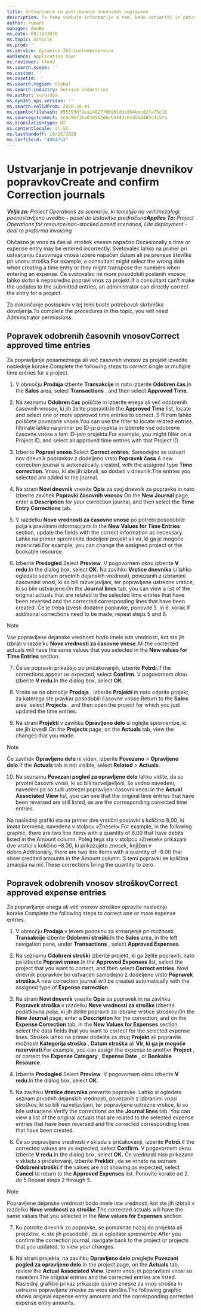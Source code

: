 ```yaml
---
title: Ustvarjanje in potrjevanje dnevnikov popravkov
description: Ta tema vsebuje informacije o tem, kako ustvariti in potrditi dnevnik popravkov.
author: rumant
manager: AnnBe
ms.date: 09/18/2020
ms.topic: article
ms.prod: ''
ms.service: dynamics-365-customerservice
audience: Application User
ms.reviewer: kfend
ms.search.scope: ''
ms.custom: ''
ms.assetid: ''
ms.search.region: Global
ms.search.industry: Service industries
ms.author: suvaidya
ms.dyn365.ops.version: ''
ms.search.validFrom: 2020-10-01
ms.openlocfilehash: 855593df1ea14827f06961dda5b4becd2fa75c18
ms.sourcegitcommit: 5c4c9bf3ba018562d6cb3443c01d550489c415fa
ms.translationtype: HT
ms.contentlocale: sl-SI
ms.lasthandoff: 10/16/2020
ms.locfileid: "4084753"
---
```

# <a name="create-and-confirm-correction-journals"></a><span data-ttu-id="1ec09-103">Ustvarjanje in potrjevanje dnevnikov popravkov</span><span class="sxs-lookup"><span data-stu-id="1ec09-103">Create and confirm Correction journals</span></span>

<span data-ttu-id="1ec09-104">_**Velja za:** Project Operations za scenarije, ki temeljijo na virih/nezalogi, poenostavljeno uvedbo – posel do izstavitve predračuna_</span><span class="sxs-lookup"><span data-stu-id="1ec09-104">_**Applies To:** Project Operations for resource/non-stocked based scenarios, Lite deployment - deal to proforma invoicing_</span></span>

<span data-ttu-id="1ec09-105">Občasno je vnos za čas ali strošek vnesen napačno.</span><span class="sxs-lookup"><span data-stu-id="1ec09-105">Occasionally a time or expense entry may be entered incorrectly.</span></span> <span data-ttu-id="1ec09-106">Svetovalec lahko na primer pri ustvarjanju časovnega vnosa izbere napačen datum ali pa prenese številke pri vnosu stroška.</span><span class="sxs-lookup"><span data-stu-id="1ec09-106">For example, a consultant might select the wrong date when creating a time entry or they might transpose the numbers when entering an expense.</span></span> <span data-ttu-id="1ec09-107">Če svetovalec ne more posodobiti poslanih vnosov, lahko skrbnik neposredno popravi vnos za projekt.</span><span class="sxs-lookup"><span data-stu-id="1ec09-107">If a consultant can’t make the updates to the submitted entries, an administrator can directly correct the entry for a project.</span></span>

<span data-ttu-id="1ec09-108">Za dokončanje postopkov v tej temi boste potrebovali skrbniška dovoljenja.</span><span class="sxs-lookup"><span data-stu-id="1ec09-108">To complete the procedures in this topic, you will need Administrator permissions.</span></span>

## <a name="correct-approved-time-entries"></a><span data-ttu-id="1ec09-109">Popravek odobrenih časovnih vnosov</span><span class="sxs-lookup"><span data-stu-id="1ec09-109">Correct approved time entries</span></span>     

<span data-ttu-id="1ec09-110">Za popravljanje posameznega ali več časovnih vnosov za projekt izvedite naslednje korake.</span><span class="sxs-lookup"><span data-stu-id="1ec09-110">Complete the following steps to correct single or multiple time entries for a project.</span></span>

1. <span data-ttu-id="1ec09-111">V območju **Prodaja** izberite **Transakcije** in nato izberite **Odobren čas**.</span><span class="sxs-lookup"><span data-stu-id="1ec09-111">In the **Sales** area, select **Transactions** , and then select **Approved Time**.</span></span> 

2. <span data-ttu-id="1ec09-112">Na seznamu **Odobren čas** poiščite in izberite enega ali več odobrenih časovnih vnosov, ki jih želite popraviti.</span><span class="sxs-lookup"><span data-stu-id="1ec09-112">In the **Approved Time** list, locate and select one or more approved time entries to correct.</span></span> <span data-ttu-id="1ec09-113">S filtrom lahko poiščete povezane vnose.</span><span class="sxs-lookup"><span data-stu-id="1ec09-113">You can use the filter to locate related entries.</span></span> <span data-ttu-id="1ec09-114">filtrirate lahko na primer po ID-ju projekta in izberete vse odobrene časovne vnose s tem ID-jem projekta.</span><span class="sxs-lookup"><span data-stu-id="1ec09-114">For example, you might filter on a Project ID, and select all approved time entries with that Project ID.</span></span>

3. <span data-ttu-id="1ec09-115">Izberite **Popravi vnose**.</span><span class="sxs-lookup"><span data-stu-id="1ec09-115">Select **Correct entries**.</span></span> <span data-ttu-id="1ec09-116">Samodejno se ustvari nov dnevnik popravkov z dodeljeno vrsto **Popravek časa**.</span><span class="sxs-lookup"><span data-stu-id="1ec09-116">A new correction journal is automatically created, with the assigned type **Time correction**.</span></span> <span data-ttu-id="1ec09-117">Vnosi, ki ste jih izbrali, so dodani v dnevnik.</span><span class="sxs-lookup"><span data-stu-id="1ec09-117">The entries you selected are added to the journal.</span></span> 

4. <span data-ttu-id="1ec09-118">Na strani **Novi dnevnik** vnesite **Opis** za svoj dnevnik za popravke in nato izberite zavihek **Popravki časovnih vnosov**.</span><span class="sxs-lookup"><span data-stu-id="1ec09-118">On the **New Journal** page, enter a **Description** for your correction journal, and then select the **Time Entry Corrections** tab.</span></span>  

5. <span data-ttu-id="1ec09-119">V razdelku **Nove vrednosti za časovne vnose** po potrebi posodobite polja s pravilnimi informacijami.</span><span class="sxs-lookup"><span data-stu-id="1ec09-119">In the **New Values for Time Entries** section, update the fields with the correct information as necessary.</span></span> <span data-ttu-id="1ec09-120">Lahko na primer spremenite dodeljeni projekt ali vir, ki ga je mogoče rezervirati.</span><span class="sxs-lookup"><span data-stu-id="1ec09-120">For example, you can change the assigned project or the bookable resource.</span></span>

6. <span data-ttu-id="1ec09-121">Izberite **Predogled**.</span><span class="sxs-lookup"><span data-stu-id="1ec09-121">Select **Preview**.</span></span> <span data-ttu-id="1ec09-122">V pogovornem oknu izberite **V redu**.</span><span class="sxs-lookup"><span data-stu-id="1ec09-122">In the dialog box, select **OK**.</span></span> <span data-ttu-id="1ec09-123">Na zavihku **Vrstice dnevnika** si lahko ogledate seznam prvotnih dejanskih vrednosti, povezanih z izbranimi časovnimi vnosi, ki so bili razveljavljani, ter popravljene ustrezne vrstice, ki so bile ustvarjene.</span><span class="sxs-lookup"><span data-stu-id="1ec09-123">On the **Journal lines** tab, you can view a list of the original actuals that are related to the selected time entries that have been reversed and the corrected corresponding lines that have been created.</span></span> <span data-ttu-id="1ec09-124">Če je treba izvesti dodatne popravke, ponovite 5. in 6. korak.</span><span class="sxs-lookup"><span data-stu-id="1ec09-124">If additional corrections need to be made, repeat steps 5 and 6.</span></span> 

> [!NOTE]
> <span data-ttu-id="1ec09-125">Vse popravljene dejanske vrednosti bodo imele iste vrednosti, kot ste jih izbrali v razdelku **Nove vrednosti za časovne vnose**.</span><span class="sxs-lookup"><span data-stu-id="1ec09-125">All the corrected actuals will have the same values that you selected in the **New values for Time Entries** section.</span></span>

7. <span data-ttu-id="1ec09-126">Če se popravki prikažejo po pričakovanjih, izberite **Potrdi**.</span><span class="sxs-lookup"><span data-stu-id="1ec09-126">If the corrections appear as expected, select **Confirm**.</span></span> <span data-ttu-id="1ec09-127">V pogovornem oknu izberite **V redu**.</span><span class="sxs-lookup"><span data-stu-id="1ec09-127">In the dialog box, select **OK**.</span></span>

8. <span data-ttu-id="1ec09-128">Vrnite se na območje **Prodaja** , izberite **Projekti** in nato odprite projekt, za katerega ste pravkar posodobili časovne vnose.</span><span class="sxs-lookup"><span data-stu-id="1ec09-128">Return to the **Sales** area, select **Projects** , and then open the project for which you just updated the time entries.</span></span> 

9. <span data-ttu-id="1ec09-129">Na strani **Projekti** v zavihku **Opravljeno delo** si oglejte spremembe, ki ste jih izvedli.</span><span class="sxs-lookup"><span data-stu-id="1ec09-129">On the **Projects** page, on the **Actuals** tab, view the changes that you made.</span></span> 

> [!NOTE]
> <span data-ttu-id="1ec09-130">Če zavihek **Opravljeno delo** ni viden, izberite **Povezano** > **Opravljeno delo**.</span><span class="sxs-lookup"><span data-stu-id="1ec09-130">If the **Actuals** tab is not visible, select **Related** > **Actuals**.</span></span>  

10. <span data-ttu-id="1ec09-131">Na seznamu **Povezani pogled za opravljeno delo** lahko vidite, da so prvotni časovni vnosi, ki so bili razveljavljeni, še vedno navedeni, navedeni pa so tudi ustrezni popravljeni časovni vnosi.</span><span class="sxs-lookup"><span data-stu-id="1ec09-131">In the **Actual Associated View** list, you can see that the original time entries that have been reversed are still listed, as are the corresponding corrected time entries.</span></span> 

<span data-ttu-id="1ec09-132">Na naslednji grafiki sta na primer dve vrstični postavki s količino 8,00, ki imata bremena, navedena v stolpcu »Znesek«.</span><span class="sxs-lookup"><span data-stu-id="1ec09-132">For example, in the following graphic, there are two line items with a quantity of 8.00 that have debits listed in the Amount column.</span></span> <span data-ttu-id="1ec09-133">Poleg tega sta v stolpcu »Znesek« prikazani dve vrstici s količino –8,00, ki prikazujeta znesek, knjižen v dobro.</span><span class="sxs-lookup"><span data-stu-id="1ec09-133">Additionally, there are two line items with a quantity of -8.00 that show credited amounts in the Amount column.</span></span> <span data-ttu-id="1ec09-134">S temi popravki se količina zmanjša na nič.</span><span class="sxs-lookup"><span data-stu-id="1ec09-134">These corrections bring the quantity to zero.</span></span>

 
## <a name="correct-approved-expense-entries"></a><span data-ttu-id="1ec09-135">Popravek odobrenih vnosov stroškov</span><span class="sxs-lookup"><span data-stu-id="1ec09-135">Correct approved expense entries</span></span>

<span data-ttu-id="1ec09-136">Za popravljanje enega ali več vnosov stroškov opravite naslednje korake.</span><span class="sxs-lookup"><span data-stu-id="1ec09-136">Complete the following steps to correct one or more expense entries.</span></span> 

1. <span data-ttu-id="1ec09-137">V območju **Prodaja** v levem podoknu za krmarjenje pri možnosti **Transakcije** izberite **Odobreni stroški**.</span><span class="sxs-lookup"><span data-stu-id="1ec09-137">In the **Sales** area, in the left navigation pane, under **Transactions** , select **Approved Expenses**.</span></span>

2. <span data-ttu-id="1ec09-138">Na seznamu **Odobreni stroški** izberite projekt, ki ga želite popraviti, nato pa izberite **Popravi vnose**.</span><span class="sxs-lookup"><span data-stu-id="1ec09-138">In the **Approved Expenses** list, select the project that you want to correct, and then select **Correct entries**.</span></span> <span data-ttu-id="1ec09-139">Novi dnevnik popravkov bo ustvarjen samodejno z dodeljeno vrsto **Popravek stroška**.</span><span class="sxs-lookup"><span data-stu-id="1ec09-139">A new correction journal will be created automatically with the assigned type of **Expense correction**.</span></span> 

3. <span data-ttu-id="1ec09-140">Na strani **Novi dnevnik** vnesite **Opis** za popravek in na zavihku **Popravek stroška** v razdelku **Nove vrednosti za stroške** izberite podatkovna polja, ki jih želite popraviti za izbrane vrstice stroškov.</span><span class="sxs-lookup"><span data-stu-id="1ec09-140">On the **New Journal** page, enter a **Description** for the correction, and on the **Expense Correction** tab, in the **New Values for Expenses** section, select the data fields that you want to correct for the selected expense lines.</span></span> <span data-ttu-id="1ec09-141">Strošek lahko na primer dodelite za drug **Projekt** ali popravite možnosti **Kategorija stroška** , **Datum stroška** ali **Vir, ki ga je mogoče rezervirati**.</span><span class="sxs-lookup"><span data-stu-id="1ec09-141">For example, you can assign the expense to another **Project** , or correct the **Expense Category** , **Expense Date** , or **Bookable Resource**.</span></span>

4. <span data-ttu-id="1ec09-142">Izberite **Predogled**.</span><span class="sxs-lookup"><span data-stu-id="1ec09-142">Select **Preview**.</span></span> <span data-ttu-id="1ec09-143">V pogovornem oknu izberite **V redu**.</span><span class="sxs-lookup"><span data-stu-id="1ec09-143">In the dialog box, select **OK**.</span></span> 

5. <span data-ttu-id="1ec09-144">Na zavihku **Vrstice dnevnika** preverite popravke. Lahko si ogledate seznam prvotnih dejanskih vrednosti, povezanih z izbranimi vnosi stroškov, ki so bili razveljavljani, ter popravljene ustrezne vrstice, ki so bile ustvarjene.</span><span class="sxs-lookup"><span data-stu-id="1ec09-144">Verify the corrections on the **Journal lines** tab. You can view a list of the original actuals that are related to the selected expense entries that have been reversed and the corrected corresponding lines that have been created.</span></span>

6. <span data-ttu-id="1ec09-145">Če so popravljene vrednosti v skladu s pričakovanji, izberite **Potrdi**.</span><span class="sxs-lookup"><span data-stu-id="1ec09-145">If the corrected values are as expected, select **Confirm**.</span></span> <span data-ttu-id="1ec09-146">V pogovornem oknu izberite **V redu**.</span><span class="sxs-lookup"><span data-stu-id="1ec09-146">In the dialog box, select **OK.**</span></span> <span data-ttu-id="1ec09-147">Če vrednosti niso prikazane v skladu s pričakovanji, izberite **Prekliči** , da se vrnete na seznam **Odobreni stroški**.</span><span class="sxs-lookup"><span data-stu-id="1ec09-147">If the values are not showing as expected, select **Cancel** to return to the **Approved Expenses** list.</span></span> <span data-ttu-id="1ec09-148">Ponovite korake od 2. do 5.</span><span class="sxs-lookup"><span data-stu-id="1ec09-148">Repeat steps 2 through 5.</span></span> 

> [!NOTE]
> <span data-ttu-id="1ec09-149">Popravljene dejanske vrednosti bodo imele iste vrednosti, kot ste jih izbrali v razdelku **Nove vrednosti za stroške**.</span><span class="sxs-lookup"><span data-stu-id="1ec09-149">The corrected actuals will have the same values that you selected in the **New values for Expenses** section.</span></span>

7. <span data-ttu-id="1ec09-150">Ko potrdite dnevnik za popravke, se pomaknite nazaj do projekta ali projektov, ki ste jih posodobili, da si ogledate spremembe.</span><span class="sxs-lookup"><span data-stu-id="1ec09-150">After you confirm the correction journal, navigate back to the project or projects that you updated, to view your changes.</span></span>  

8. <span data-ttu-id="1ec09-151">Na strani projekta, na zavihku **Opravljeno delo** preglejte **Povezani pogled za opravljeno delo**.</span><span class="sxs-lookup"><span data-stu-id="1ec09-151">In the project page, on the **Actuals** tab, review the **Actual Associated View**.</span></span> <span data-ttu-id="1ec09-152">Izvirni vnosi in popravljeni vnosi so navedeni.</span><span class="sxs-lookup"><span data-stu-id="1ec09-152">The original entries and the corrected entries are listed.</span></span> <span data-ttu-id="1ec09-153">Naslednji grafični prikaz prikazuje izvirne zneske za vnos stroška in ustrezne popravljene zneske za vnos stroška.</span><span class="sxs-lookup"><span data-stu-id="1ec09-153">The following graphic shows original expense entry amounts and the corresponding corrected expense entry amounts.</span></span> 


